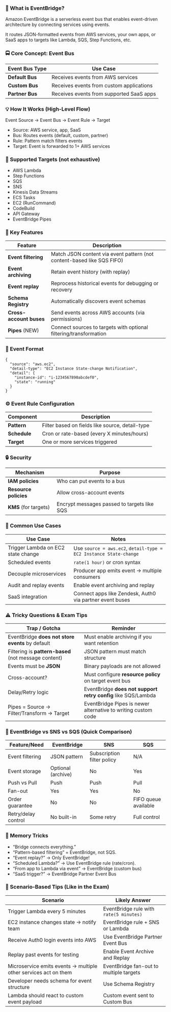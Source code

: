 ### 🧠 What is EventBridge?
Amazon EventBridge is a serverless event bus that enables event-driven architecture by connecting services using events.

It routes JSON-formatted events from AWS services, your own apps, or SaaS apps to targets like Lambda, SQS, Step Functions, etc.

### 🚍 Core Concept: Event Bus
| Event Bus Type  | Use Case                                 |
| --------------- | ---------------------------------------- |
| **Default Bus** | Receives events from AWS services        |
| **Custom Bus**  | Receives events from custom applications |
| **Partner Bus** | Receives events from supported SaaS apps |

### 💡 How It Works (High-Level Flow)
Event Source → Event Bus → Event Rule → Target 
- Source: AWS service, app, SaaS 
- Bus: Routes events (default, custom, partner)
- Rule: Pattern match filters events 
- Target: Event is forwarded to 1+ AWS services

### 🧩 Supported Targets (not exhaustive)
- AWS Lambda 
- Step Functions 
- SQS 
- SNS 
- Kinesis Data Streams 
- ECS Tasks 
- EC2 (RunCommand)
- CodeBuild 
- API Gateway 
- EventBridge Pipes

### 🧠 Key Features
| Feature                 | Description                                                            |
| ----------------------- | ---------------------------------------------------------------------- |
| **Event filtering**     | Match JSON content via event pattern (not content-based like SQS FIFO) |
| **Event archiving**     | Retain event history (with replay)                                     |
| **Event replay**        | Reprocess historical events for debugging or recovery                  |
| **Schema Registry**     | Automatically discovers event schemas                                  |
| **Cross-account buses** | Send events across AWS accounts (via permissions)                      |
| **Pipes** (NEW)         | Connect sources to targets with optional filtering/transformation      |

### 🧾 Event Format
```
{
  "source": "aws.ec2",
  "detail-type": "EC2 Instance State-change Notification",
  "detail": {
    "instance-id": "i-1234567890abcdef0",
    "state": "running"
  }
}
```

### ⚙️ Event Rule Configuration
| Component    | Description                                     |
| ------------ | ----------------------------------------------- |
| **Pattern**  | Filter based on fields like source, detail-type |
| **Schedule** | Cron or rate-based (every X minutes/hours)      |
| **Target**   | One or more services triggered                  |

### 🔒 Security
| Mechanism             | Purpose                                     |
| --------------------- | ------------------------------------------- |
| **IAM policies**      | Who can put events to a bus                 |
| **Resource policies** | Allow cross-account events                  |
| **KMS** (for targets) | Encrypt messages passed to targets like SQS |

### 📖 Common Use Cases
| Use Case                           | Notes                                                             |
| ---------------------------------- | ----------------------------------------------------------------- |
| Trigger Lambda on EC2 state change | Use `source = aws.ec2`, `detail-type = EC2 Instance State-change` |
| Scheduled events                   | `rate(1 hour)` or cron syntax                                     |
| Decouple microservices             | Producer app emits event → multiple consumers                     |
| Audit and replay events            | Enable event archiving and replay                                 |
| SaaS integration                   | Connect apps like Zendesk, Auth0 via partner event buses          |


### ⚠️ Tricky Questions & Exam Tips
| Trap / Gotcha                                        | Reminder                                                      |
| ---------------------------------------------------- | ------------------------------------------------------------- |
| EventBridge **does not store events** by default     | Must enable archiving if you want retention                   |
| Filtering is **pattern-based** (not message content) | JSON pattern must match structure                             |
| Events must be **JSON**                              | Binary payloads are not allowed                               |
| Cross-account?                                       | Must configure **resource policy** on target event bus        |
| Delay/Retry logic                                    | EventBridge **does not support retry config** like SQS/Lambda |
| Pipes = Source → Filter/Transform → Target           | EventBridge Pipes is newer alternative to writing custom code |


### 🔁 EventBridge vs SNS vs SQS (Quick Comparison)
| Feature/Need        | EventBridge        | SNS                        | SQS                  |
| ------------------- | ------------------ | -------------------------- | -------------------- |
| Event filtering     | JSON pattern       | Subscription filter policy | N/A                  |
| Event storage       | Optional (archive) | No                         | Yes                  |
| Push vs Pull        | Push               | Push                       | Pull                 |
| Fan-out             | Yes                | Yes                        | No                   |
| Order guarantee     | No                 | No                         | FIFO queue available |
| Retry/delay control | No built-in        | Some retry                 | Full control         |


### 📌 Memory Tricks
- “Bridge connects everything.” 
- “Pattern-based filtering” = EventBridge, not SQS. 
- “Event replay?” → Only EventBridge!
- “Scheduled Lambda?” → Use EventBridge rule (rate/cron). 
- “From app to Lambda via event” → EventBridge (custom bus)
- “SaaS trigger?” → EventBridge Partner Event Bus

### 🧪 Scenario-Based Tips (Like in the Exam)
| Scenario                                                        | Likely Answer                           |
| --------------------------------------------------------------- | --------------------------------------- |
| Trigger Lambda every 5 minutes                                  | EventBridge rule with `rate(5 minutes)` |
| EC2 instance changes state → notify team                        | EventBridge rule + SNS or Lambda        |
| Receive Auth0 login events into AWS                             | Use EventBridge Partner Event Bus       |
| Replay past events for testing                                  | Enable Event Archive and Replay         |
| Microservice emits events → multiple other services act on them | EventBridge fan-out to multiple targets |
| Developer needs schema for event structure                      | Use Schema Registry                     |
| Lambda should react to custom event payload                     | Custom event sent to Custom Bus         |

